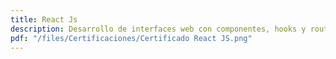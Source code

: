 ```yaml
---
title: React Js
description: Desarrollo de interfaces web con componentes, hooks y routing, usando buenas prácticas con React.
pdf: "/files/Certificaciones/Certificado React JS.png"
---
```


